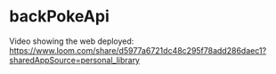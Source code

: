# backPokeApi

Video showing the web deployed:
https://www.loom.com/share/d5977a6721dc48c295f78add286daec1?sharedAppSource=personal_library

